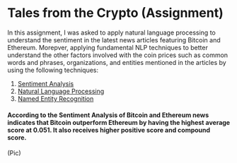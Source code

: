 # Tales from the Crypto (Assignment)

In this assignment, I was asked to apply natural language processing to understand the sentiment in the latest news articles featuring Bitcoin and Ethereum. Morepver, applying fundamental NLP techniques to better understand the other factors involved with the coin prices such as common words and phrases, organizations,  and entities mentioned in the articles by using the following techniques:

1. [Sentiment Analysis](#Sentiment-Analysis)
2. [Natural Language Processing](#Natural-Language-Processing)
3. [Named Entity Recognition](#Named-Entity-Recognition)


#### **According to the Sentiment Analysis of Bitcoin and Ethereum news indicates that Bitcoin outperform Ethereum by having the highest average score at 0.051. It also receives higher positive score and compound score.**

(Pic)

